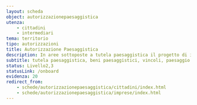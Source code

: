 ```yaml
---
layout: scheda
object: autorizzazionepaesaggistica
utenza:
    - cittadini
    - intermediari
tema: territorio
tipo: autorizzazioni
title: Autorizzazione Paesaggistica
description: In aree sottoposte a tutela paesaggistica il progetto di interventi di modifica del paesaggio necessita di apposita autorizzazione, fatte salve alcune eccezioni
subtitle: tutela paesaggistica, beni paesaggistici, vincoli, paesaggio
status: Livello2,3
statusLink: /onboard
evidenza: 20
redirect_from: 
    - schede/autorizzazionepaesaggistica/cittadini/index.html
    - schede/autorizzazionepaesaggistica/imprese/index.html
---
```

